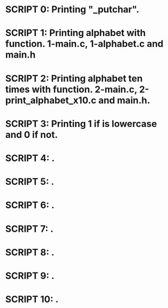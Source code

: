 # SCRIPT 0: Printing "_putchar".
# SCRIPT 1: Printing alphabet with function. 1-main.c, 1-alphabet.c and main.h
# SCRIPT 2: Printing alphabet ten times with function. 2-main.c, 2-print_alphabet_x10.c and main.h.
# SCRIPT 3: Printing 1 if is lowercase and 0 if not.
# SCRIPT 4: .
# SCRIPT 5: .
# SCRIPT 6: .
# SCRIPT 7: .
# SCRIPT 8: .
# SCRIPT 9: .
# SCRIPT 10: . 
